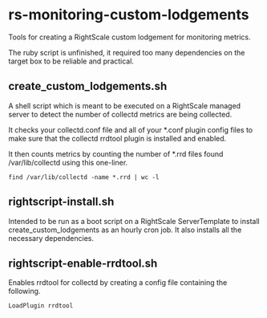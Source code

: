 rs-monitoring-custom-lodgements
===============================

Tools for creating a RightScale custom lodgement for monitoring metrics.

The ruby script is unfinished, it required too many dependencies on the target box to be reliable and practical.

create_custom_lodgements.sh
---------------------------
A shell script which is meant to be executed on a RightScale managed server to
detect the number of collectd metrics are being collected.

It checks your collectd.conf file and all of your *.conf plugin config files to
make sure that the collectd rrdtool plugin is installed and enabled.

It then counts metrics by counting the number of *.rrd files found /var/lib/collectd
using this one-liner.

```
find /var/lib/collectd -name *.rrd | wc -l
```

rightscript-install.sh
----------------------
Intended to be run as a boot script on a RightScale ServerTemplate to install
create_custom_lodgements as an hourly cron job.  It also installs all the
necessary dependencies.

rightscript-enable-rrdtool.sh
-----------------------------
Enables rrdtool for collectd by creating a config file containing the following.

```
LoadPlugin rrdtool
```
